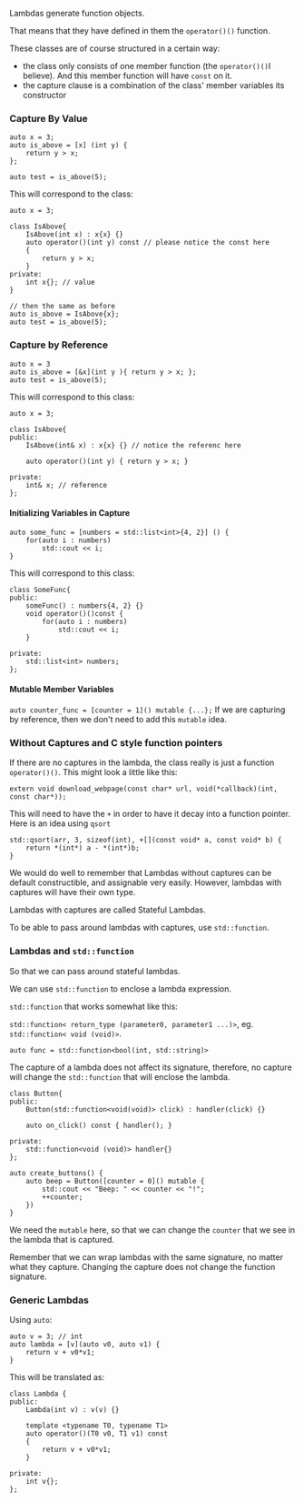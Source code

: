 Lambdas generate function objects. 

That means that they have defined in them the `operator()()` function. 

These classes are of course structured in a certain way: 
- the class only consists of one member function (the `operator()()`I believe). And this member function will have `const` on it. 
- the capture clause is a combination of the class' member variables its constructor

### Capture By Value

```
auto x = 3; 
auto is_above = [x] (int y) { 
	return y > x; 
};

auto test = is_above(5);
```

This will correspond to the class: 
```
auto x = 3; 

class IsAbove{ 
	IsAbove(int x) : x{x} {}
	auto operator()(int y) const // please notice the const here
	{ 
		return y > x;
	}
private: 
	int x{}; // value
}

// then the same as before
auto is_above = IsAbove{x};
auto test = is_above(5);
```

### Capture by Reference

```
auto x = 3
auto is_above = [&x](int y ){ return y > x; };
auto test = is_above(5);
```

This will correspond to this class: 
```
auto x = 3; 

class IsAbove{ 
public:
	IsAbove(int& x) : x{x} {} // notice the referenc here
	
	auto operator()(int y) { return y > x; }
	
private: 
	int& x; // reference
};
```

#### Initializing Variables in Capture
```
auto some_func = [numbers = std::list<int>{4, 2}] () { 
	for(auto i : numbers)
		std::cout << i; 
}
```

This will correspond to this class: 
```
class SomeFunc{ 
public: 
	someFunc() : numbers{4, 2} {}
	void operator()()const { 
		for(auto i : numbers)
			std::cout << i;
	}

private: 
	std::list<int> numbers;
};
```

#### Mutable Member Variables
`auto counter_func = [counter = 1]() mutable {...};`
If we are capturing by reference, then we don't need to add this `mutable` idea. 

### Without Captures and C style function pointers
If there are no captures in the lambda, the class really is just a function `operator()()`. 
This might look a little like this: 
```
extern void download_webpage(const char* url, void(*callback)(int, const char*));
```

This will need to have the `+` in order to have it decay into a function pointer. 
Here is an idea using `qsort`

```
std::qsort(arr, 3, sizeof(int), +[](const void* a, const void* b) { 
	return *(int*) a - *(int*)b;
}
```

We would do well to remember that Lambdas without captures can be default constructible, and assignable very easily. 
However, lambdas with captures will have their own type. 

Lambdas with captures are called Stateful Lambdas. 

To be able to pass around lambdas with captures, use `std::function`. 

### Lambdas and `std::function`
So that we can pass around stateful lambdas. 

We can use `std::function` to enclose a lambda expression. 

`std::function` that works somewhat like this: 

`std::function< return_type (parameter0, parameter1 ...)>`, eg. `std::function< void (void)>`. 

`auto func = std::function<bool(int, std::string)>`

The capture of a lambda does not affect its signature, therefore, no capture will change the `std::function` that will enclose the lambda. 

```
class Button{ 
public: 
	Button(std::function<void(void)> click) : handler(click) {}

	auto on_click() const { handler(); }
	
private: 
	std::function<void (void)> handler{}
};
```

```
auto create_buttons() { 
	auto beep = Button([counter = 0]() mutable { 
		std::cout << "Beep: " << counter << "!";
		++counter;
	})
}
```

We need the `mutable` here, so that we can change the `counter` that we see in the lambda that is captured. 

Remember that we can wrap lambdas with the same signature, no matter what they capture. Changing the capture does not change the function signature. 

### Generic Lambdas
Using `auto`: 
```
auto v = 3; // int
auto lambda = [v](auto v0, auto v1) { 
	return v + v0*v1;
}
```

This will be translated as: 
```
class Lambda { 
public: 
	Lambda(int v) : v(v) {}
	
	template <typename T0, typename T1> 
	auto operator()(T0 v0, T1 v1) const 
	{ 
		return v + v0*v1;
	}
	
private: 
	int v{};
};
```

